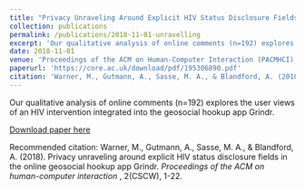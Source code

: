 ```yaml
---
title: "Privacy Unraveling Around Explicit HIV Status Disclosure Fields in the Online Geosocial Hookup App Grindr"
collection: publications
permalink: /publications/2018-11-01-unravelling
excerpt: 'Our qualitative analysis of online comments (n=192) explores the user views of an HIV intervention integrated into the geosocial hookup app Grindr.'
date: 2018-11-01
venue: 'Proceedings of the ACM on Human-Computer Interaction (PACMHCI)'
paperurl: 'https://core.ac.uk/download/pdf/195306890.pdf'
citation: 'Warner, M., Gutmann, A., Sasse, M. A., & Blandford, A. (2018). Privacy unraveling around explicit HIV status disclosure fields in the online geosocial hookup app Grindr. Proceedings of the ACM on human-computer interaction, 2(CSCW), 1-22.'
---
```

Our qualitative analysis of online comments (n=192) explores the user views of an HIV intervention integrated into the geosocial hookup app Grindr.

[Download paper here](https://core.ac.uk/download/pdf/195306890.pdf)

Recommended citation: Warner, M., Gutmann, A., Sasse, M. A., & Blandford, A. (2018). Privacy unraveling around explicit HIV status disclosure fields in the online geosocial hookup app Grindr. <i>Proceedings of the ACM on human-computer interaction </i>, 2(CSCW), 1-22.